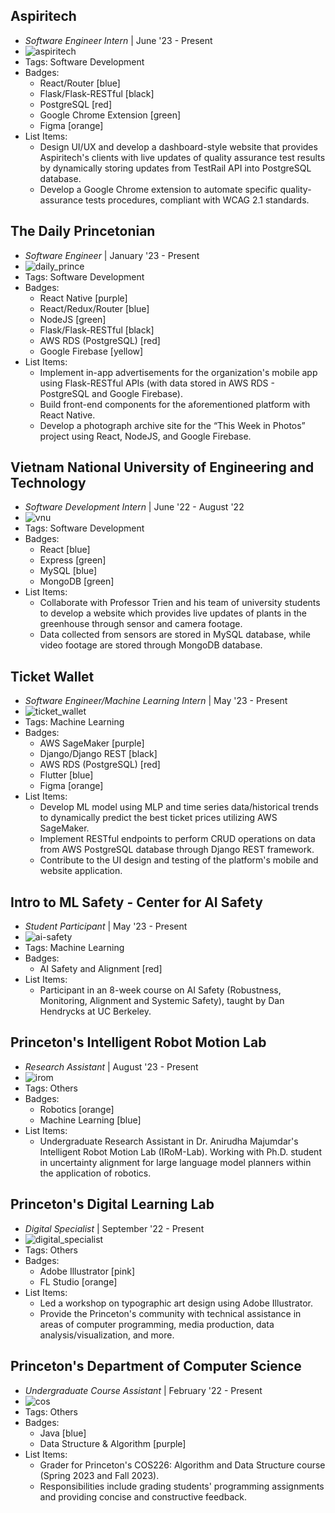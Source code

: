 ## Aspiritech
- *Software Engineer Intern* | June '23 - Present
- ![aspiritech](/assets/logo/aspiritech.svg)
- Tags: Software Development
- Badges:
  - React/Router [blue]
  - Flask/Flask-RESTful [black]
  - PostgreSQL [red]
  - Google Chrome Extension [green]
  - Figma [orange]
- List Items:
  - Design UI/UX and develop a dashboard-style website that provides Aspiritech's clients with live updates of quality assurance test results by dynamically storing updates from TestRail API into PostgreSQL database.
  - Develop a Google Chrome extension to automate specific quality-assurance tests procedures, compliant with WCAG 2.1 standards.

## The Daily Princetonian 
- *Software Engineer* | January '23 - Present
- ![daily_prince](/assets/logo/prince.png)
- Tags: Software Development
- Badges:
  - React Native [purple]
  - React/Redux/Router [blue]
  - NodeJS [green]
  - Flask/Flask-RESTful [black]
  - AWS RDS (PostgreSQL) [red]
  - Google Firebase [yellow]
- List Items:
  - Implement in-app advertisements for the organization's mobile app using Flask-RESTful APIs (with data stored in AWS RDS - PostgreSQL and Google Firebase). 
  - Build front-end components for the aforementioned platform with React Native. 
  - Develop a photograph archive site for the “This Week in Photos” project using React, NodeJS, and Google Firebase.

## Vietnam National University of Engineering and Technology
- *Software Development Intern* | June '22 - August '22
- ![vnu](/assets/logo/vnu.jpeg)
- Tags: Software Development
- Badges:
  - React [blue]
  - Express [green]
  - MySQL [blue]
  - MongoDB [green]
- List Items:
  - Collaborate with Professor Trien and his team of university students to develop a website which provides live updates of plants in the greenhouse through sensor and camera footage. 
  - Data collected from sensors are stored in MySQL database, while video footage are stored through MongoDB database.

## Ticket Wallet
- *Software Engineer/Machine Learning Intern* | May '23 - Present
- ![ticket_wallet](/assets/logo/tw.png)
- Tags: Machine Learning
- Badges:
  - AWS SageMaker [purple]
  - Django/Django REST [black]
  - AWS RDS (PostgreSQL) [red]
  - Flutter [blue]
  - Figma [orange]
- List Items:
  - Develop ML model using MLP and time series data/historical trends to dynamically predict the best ticket prices utilizing AWS SageMaker.
  - Implement RESTful endpoints to perform CRUD operations on data from AWS PostgreSQL database through Django REST framework. 
  - Contribute to the UI design and testing of the platform's mobile and website application.

## Intro to ML Safety - Center for AI Safety
- *Student Participant* | May '23 - Present
- ![ai-safety](/assets/logo/ai.svg)
- Tags: Machine Learning
- Badges:
  - AI Safety and Alignment [red]
- List Items:
  - Participant in an 8-week course on AI Safety (Robustness, Monitoring, Alignment and Systemic Safety), taught by Dan Hendrycks at UC Berkeley. 

## Princeton's Intelligent Robot Motion Lab
- *Research Assistant* | August '23 - Present
- ![irom](/assets/logo/irom.png)
- Tags: Others
- Badges:
  - Robotics [orange]
  - Machine Learning [blue]
- List Items:
  - Undergraduate Research Assistant in Dr. Anirudha Majumdar's Intelligent Robot Motion Lab (IRoM-Lab). Working with Ph.D. student in uncertainty alignment for large language model planners within the application of robotics.
  
## Princeton's Digital Learning Lab
- *Digital Specialist* | September '22 - Present
- ![digital_specialist](/assets/logo/dll.png)
- Tags: Others
- Badges:
  - Adobe Illustrator [pink]
  - FL Studio [orange]
- List Items:
  - Led a workshop on typographic art design using Adobe Illustrator. 
  - Provide the Princeton's community with technical assistance in areas of computer programming, media production, data analysis/visualization, and more.

## Princeton's Department of Computer Science
- *Undergraduate Course Assistant* | February '22 - Present
- ![cos](/assets/logo/cos.png)
- Tags: Others
- Badges:
  - Java [blue]
  - Data Structure & Algorithm [purple]
- List Items:
  - Grader for Princeton's COS226: Algorithm and Data Structure course (Spring 2023 and Fall 2023).
  - Responsibilities include grading students' programming assignments and providing concise and constructive feedback.
